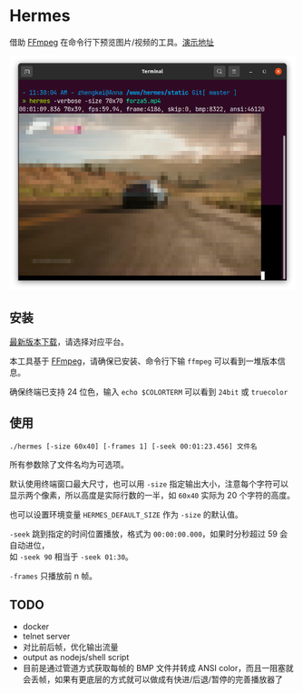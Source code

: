 # Hermes

借助 [FFmpeg](https://www.ffmpeg.org/) 在命令行下预览图片/视频的工具。[演示地址](https://www.youtube.com/watch?v=g7OHCnZ9fbk)

![screenshot](/static/screenshot.webp)

## 安装

[最新版本下载](https://github.com/zhengkai/hermes/releases/tag/v1.0.2)，请选择对应平台。

本工具基于 [FFmpeg](https://www.ffmpeg.org/download.html)，请确保已安装、命令行下输 `ffmpeg` 可以看到一堆版本信息。

确保终端已支持 24 位色，输入 `echo $COLORTERM` 可以看到 `24bit` 或 `truecolor`

## 使用

    ./hermes [-size 60x40] [-frames 1] [-seek 00:01:23.456] 文件名

所有参数除了文件名均为可选项。

默认使用终端窗口最大尺寸，也可以用 `-size` 指定输出大小，注意每个字符可以显示两个像素，所以高度是实际行数的一半，如 `60x40` 实际为 20 个字符的高度。

也可以设置环境变量 `HERMES_DEFAULT_SIZE` 作为 `-size` 的默认值。

`-seek` 跳到指定的时间位置播放，格式为 `00:00:00.000`，如果时分秒超过 59 会自动进位，  
如 `-seek 90` 相当于 `-seek 01:30`。

`-frames` 只播放前 n 帧。

## TODO

* docker
* telnet server
* 对比前后帧，优化输出流量
* output as nodejs/shell script
* 目前是通过管道方式获取每帧的 BMP 文件并转成 ANSI color，而且一阻塞就会丢帧，如果有更底层的方式就可以做成有快进/后退/暂停的完善播放器了
